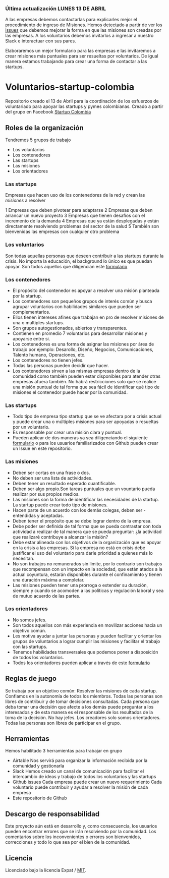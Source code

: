 ### Última actualización LUNES 13 DE ABRIL
A las empresas debemos contactarlas para explicarles mejor el procedimiento de ingreso de Misiones.
Hemos detectado a partir de ver los [issues](https://github.com/gabosarmiento/voluntarios-startup-colombia/issues) que debemos mejorar la forma en que las misiones son creadas por las empresas. 
A los voluntarios debemos invitarlos a ingresar a nuestro Slack e interactuar con sus pares.

Elaboraremos un mejor formulario para las empresas e las invitaremos a crear misiones más puntuales para ser resueltas por voluntarios. 
De igual manera estamos trabajando para crear una forma de contactar a las startups. 


# Voluntarios-startup-colombia

Repositorio creado el 13 de Abril para la coordinación de los esfuerzos de voluntariado para apoyar las startups y pymes colombianas. Creado a partir del grupo en Facebook [Startup Colombia](https://facebook.com/startupcolombia)

## Roles de la organización

Tendremos 5 grupos de trabajo
  - Los voluntarios
  - Los contenedores
  - Las startups
  - Las misiones
  - Los orientadores

### Las startups
Empresas que hacen uso de los contenedores de la red y crean las *misiones* a resolver

1 Empresas que deben pivotear para adaptarse
2 Empresas que deben arrancar un nuevo proyecto
3 Empresas que tienen desafíos con el incremento de la demanda
4 Empresas que ya están desplegadas y están directamente resolviendo problemas del sector de la salud
5 También son bienvenidas las empresas con cualquier otro problema

### Los voluntarios

Son todas aquellas personas que deseen contribuir a las startups durante la crisis.
No importa la educación, el background lo único es que puedan apoyar.
Son todos aquellos que diligencian este [formulario](https://airtable.com/shrfIhqcQTrAkDflk)

### Los contenedores
- El propósito del contenedor es apoyar a resolver una misión planteada por la startup.
- Los contenedores son pequeños grupos de interés común y busca agrupar voluntarios con habilidades similares que pueden ser complementarios.  
- Ellos tienen intereses afines que trabajan en pro de resolver misiones de una o multiples startups.
- Son grupos autogestionados, abiertos y transparentes.
- Contienen en promedio 7 voluntarios para desarrollar misiones y apoyarse entre si.
- Los contenedores es una forma de asignar las misiones por área de trabajo por ejemplo: Desarollo, Diseño, Negocios, Comunicaciones, Talento humano, Operaciones, etc.
- Los contenedores no tienen jefes.
- Todas las personas pueden decidir que hacer.
- Los contenedores sirven a las mismas empresas dentro de la comunidad como también pueden estar disponibles para atender otras empresas afuera también.  No habrá restricciones solo que se realice una misión puntual de tal forma que sea fácil de identificar qué tipo de misiones el contenedor puede hacer por la comunidad.

### Las startups
- Todo tipo de empresa tipo startup que se ve afectara por a crisis actual y puede crear una o múltiples misiones para ser apoyadas o resueltas por un voluntario.
- Es responsable por crear una misión clara y puntual.
- Pueden aplicar de dos maneras ya sea diligenciando el siguiente [formulario](https://airtable.com/shrBx8jUdDLHYbh79) o para los usuarios familiarizados con Github pueden crear un Issue en este repositorio.

### Las misiones

- Deben ser cortas en una frase o dos.
- No deben ser una lista de actividades.
- Deben tener un resultado esperado cuantificable.
- Deben ser algo propio.Son tareas puntuales que un vountario pueda realizar por sus propios medios.
- Las misiones son la forma de identificar las necesidades de la startup. La startup puede crear todo tipo de misiones.  
- Hacen parte de un acuerdo con los demás colegas, deben ser - entendidas y aceptadas.
- Deben tener el propósito que se debe lograr dentro de la empresa.
- Debe poder ser definida de tal forma que se pueda contrastar con toda actividad a realizar de tal manera que se pueda preguntar: ¿la actividad que realizaré contribuye a alcanzar la misión?
- Debe estar alineada con los objetivos de la organización que es apoyar en la crisis a las empresas. Si la empresa no está en crisis debe justificar el uso del voluntario para darle prioridad a quienes más lo necesitan.
- No son trabajos no remunerados sin limite, por lo contrario son trabajos que recompensan con un impacto en la sociedad, que están atados a la actual coyuntura, estarán disponibles durante el confinamiento y tienen una duración máxima a completar. 
- Las misiones pueden tener una prorroga o extender su duración, siempre y cuando se acomoden a las políticas y regulación laboral y sea de mutuo acuerdo de las partes. 

### Los orientadores
- No somos jefes.
- Son todos aquellos con más experiencia en movilizar acciones hacia un objetivo común.
- Les motiva ayudar a juntar las personas y pueden facilitar y orientar los grupos de voluntarios a lograr cumplir las misiones y facilitar el trabajo con las startups.
- Tenemos habilidades transversales que podemos poner a disposición de todos los voluntarios.
- Todos los orientadores pueden aplicar a través de este [formulario](https://airtable.com/shrbPt86AsorhC0gR)
## Reglas de juego
Se trabaja por un objetivo común: Resolver las misiones de cada startup.
Confiamos en la autonomía de todos los miembros.
Todas las personas son libres de contribuir y de tomar decisiones consultadas.
Cada persona que deba tomar una decisión que afecte a los demás puede preguntar a los interesados y de esta manera es el responsable de los resultados de la toma de la decisión.
No hay jefes. Los creadores solo somos orientadores.
Todas las personas son libres de participar en el grupo.

## Herramientas

Hemos habilitado 3 herramientas para trabajar en grupo
- Airtable
  Nos servirá para organizar la información recibida por la comunidad y gestionarla
- Slack
  Hemos creado un canal de comunicación para facilitar el intercambio de ideas y trabajo de todos los voluntarios y las startups
- Github issues
  Cada empresa puede crear un nuevo requerimiento
  Cada voluntario puede contribuir y ayudar a resolver la misión de cada empresa
- Este repositorio de Github

## Descargo de responsabilidad
Este proyecto aún está en desarrollo y, como consecuencia, los usuarios pueden encontrar errores que se irán resolviendo por la comunidad. Los comentarios sobre los inconvenientes o errores son bienvenidos, correcciones y todo lo que sea por el bien de la comunidad.

## Licencia
Licenciado bajo la licencia Expat / [MIT](https://opensource.org/licenses/MIT).
